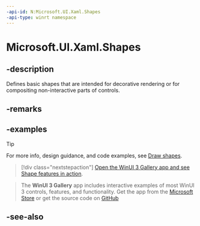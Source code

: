 ```yaml
---
-api-id: N:Microsoft.UI.Xaml.Shapes
-api-type: winrt namespace
---
```


# Microsoft.UI.Xaml.Shapes

## -description

Defines basic shapes that are intended for decorative rendering or for compositing non-interactive parts of controls.

## -remarks

## -examples

> [!TIP]
> For more info, design guidance, and code examples, see [Draw shapes](/windows/apps/design/controls/shapes).

> [!div class="nextstepaction"]
> [Open the WinUI 3 Gallery app and see Shape features in action](winui3gallery://item/Shape).

> The **WinUI 3 Gallery** app includes interactive examples of most WinUI 3 controls, features, and functionality. Get the app from the [Microsoft Store](https://www.microsoft.com/store/productId/9P3JFPWWDZRC) or get the source code on [GitHub](https://github.com/microsoft/WinUI-Gallery)

## -see-also
